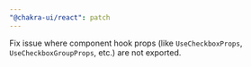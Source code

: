 ```yaml
---
"@chakra-ui/react": patch
---
```


Fix issue where component hook props (like `UseCheckboxProps`,
`UseCheckboxGroupProps`, etc.) are not exported.
